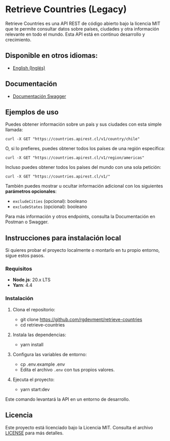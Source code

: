 # Retrieve Countries (Legacy)

Retrieve Countries es una API REST de código abierto bajo la licencia MIT que te permite consultar datos sobre países, ciudades y otra información relevante en todo el mundo. Esta API está en continuo desarrollo y crecimiento.

## Disponible en otros idiomas:

- [English (Inglés)](README.en.md)

## Documentación

- [Documentación Swagger](https://countries.apirest.cl/v1/docs)

## Ejemplos de uso

Puedes obtener información sobre un país y sus ciudades con esta simple llamada:

    curl -X GET "https://countries.apirest.cl/v1/country/chile"

O, si lo prefieres, puedes obtener todos los países de una región específica:

    curl -X GET "https://countries.apirest.cl/v1/region/americas"

Incluso puedes obtener todos los países del mundo con una sola petición:

    curl -X GET "https://countries.apirest.cl/v1/"

También puedes mostrar u ocultar información adicional con los siguientes **parámetros opcionales**:

- `excludeCities` (opcional): booleano
- `excludeStates` (opcional): booleano

Para más información y otros endpoints, consulta la Documentación en Postman o Swagger.

## Instrucciones para instalación local

Si quieres probar el proyecto localmente o montarlo en tu propio entorno, sigue estos pasos.

### Requisitos

- **Node.js**: 20.x LTS
- **Yarn**: 4.4

### Instalación

1. Clona el repositorio:

   - git clone https://github.com/rgdevment/retrieve-countries
   - cd retrieve-countries

2. Instala las dependencias:

   - yarn install

3. Configura las variables de entorno:

   - cp .env.example .env
   - Edita el archivo `.env` con tus propios valores.

4. Ejecuta el proyecto:
   - yarn start:dev

Este comando levantará la API en un entorno de desarrollo.

## Licencia

Este proyecto está licenciado bajo la Licencia MIT. Consulta el archivo [LICENSE](LICENSE) para más detalles.
